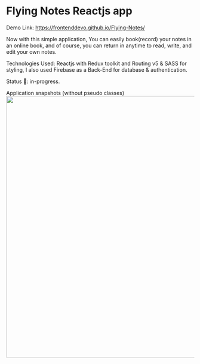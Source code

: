 # Flying Notes Reactjs app

Demo Link: https://frontenddevo.github.io/Flying-Notes/

Now with this simple application, You can easily book(record) your notes in an online book, and of course, you can return in anytime to read, write, and edit your own notes.

Technologies Used:
Reactjs with Redux toolkit and Routing v5 & SASS for styling, I also used Firebase as a Back-End for database & authentication.

Status 📶: in-progress.

Application snapshots (without pseudo classes)
<img src="file:///D:/Front-End%20Web%20Development/Exercises/All/REACT/notes-react-app/src/assets/snapshots/1.png" width="800" height="700">
